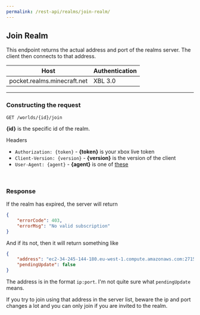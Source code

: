 ```yaml
---
permalink: /rest-api/realms/join-realm/
---
```

## Join Realm
This endpoint returns the actual address and port of the realms server. The client then connects to that address.

| Host                        | Authentication |
| --------------------------- | -------------- |
| pocket.realms.minecraft.net | XBL 3.0        |

---

### Constructing the request
```
GET /worlds/{id}/join
```

**{id}** is the specific id of the realm.

Headers  
* `Authorization: {token}`    - **{token}** is your xbox live token  
* `Client-Version: {version}` - **{version}** is the version of the client
* `User-Agent: {agent}`       - **{agent}** is one of [these](../../#user-agents)

<br>

### Response
If the realm has expired, the server will return
```json
{
    "errorCode": 403,
    "errorMsg": "No valid subscription"
}
```

And if its not, then it will return something like
```json
{
    "address": "ec2-34-245-144-180.eu-west-1.compute.amazonaws.com:27159",
    "pendingUpdate": false
}
```

The address is in the format `ip:port`. I'm not quite sure what `pendingUpdate` means.  

If you try to join using that address in the server list, beware the ip and port changes a lot and you can only join if you are invited to the realm.
